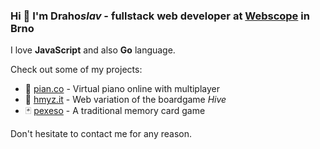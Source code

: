 ### Hi 👋 I'm <b>Draho</b><i>slav</i> - fullstack web developer at [Webscope](https://www.webscope.io/) in Brno

I love **JavaScript** and also **Go** language.

Check out some of my projects:

  - 🎹 [pian.co](https://pian.co) - Virtual piano online with multiplayer 
  - 🐝 [hmyz.it](https://hmyzit.draho.cz) - Web variation of the boardgame _Hive_
  - 🃏 [pexeso](https://pexeso.draho.cz) - A traditional memory card game


Don't hesitate to contact me for any reason.
